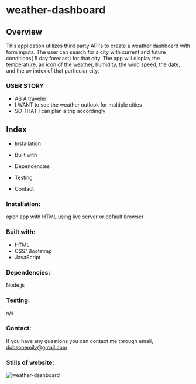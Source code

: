 # weather-dashboard

## Overview
This application utilizes third party API's to create a weather dashboard with form inputs. The user can search for a city with current and future conditions( 5 day forecast) for that city. The app will display the temperature, an icon of the weather, humidity, the wind speed, the date, and the uv index of that particular city.

### USER STORY
* AS A traveler
* I WANT to see the weather outlook for multiple cities
* SO THAT I can plan a trip accordingly

## Index
* Installation 

* Built with

* Dependencies

* Testing

* Contact 

### Installation:

open app with HTML using live server or default browser

### Built with:
- HTML
- CSS/ Bootstrap
- JavaScript

### Dependencies:

 Node.js

### Testing:

n/a

### Contact: 

If you have any questions you can contact me through email, dobsonemily@gmail.com

### Stills of website:

![weather-dashboard]()
